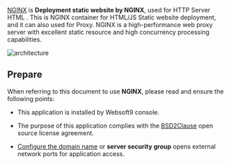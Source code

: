 [NGINX](https://hub.docker.com/_/nginx) is **Deployment static website by NGINX**, used for HTTP Server HTML . This is NGINX container for HTML/JS Static website deployment, and it can also used for Proxy. NGINX is a high-performance web proxy server with excellent static resource and high concurrency processing capabilities.


![architecture](https://libs.websoft9.com/Websoft9/DocsPicture/zh/nginx/nginx-architecture-websoft9.png)


## Prepare

When referring to this document to use **NGINX**, please read and ensure the following points:

- This application is installed by Websoft9 console.

- The purpose of this application complies with the [BSD2Clause](https://opensource.org/licenses/BSD-2-Clause) open source license agreement.

- [Configure the domain name](./domain-set) or **server security group** opens external network ports for application access.